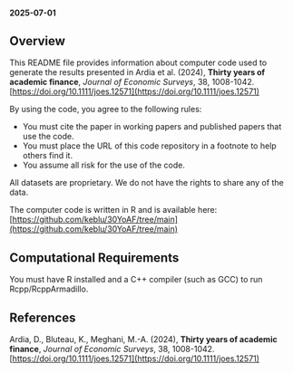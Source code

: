 #### 2025-07-01 

## Overview

This README file provides information about computer code used to generate the results presented in Ardia et al. (2024), **Thirty years of academic finance**, 
*Journal of Economic Surveys*, 38, 1008-1042. [https://doi.org/10.1111/joes.12571](https://doi.org/10.1111/joes.12571)

By using the code, you agree to the following rules:

- You must cite the paper in working papers and published papers that use the code.
- You must place the URL of this code repository in a footnote to help others find it.
- You assume all risk for the use of the code.

All datasets are proprietary. We do not have the rights to share any of the data.

The computer code is written in R and is available here: [https://github.com/keblu/30YoAF/tree/main](https://github.com/keblu/30YoAF/tree/main)
## Computational Requirements

You must have R installed and a C++ compiler (such as GCC) to run Rcpp/RcppArmadillo.

## References

Ardia, D., Bluteau, K., Meghani, M.-A. (2024), **Thirty years of academic finance**, 
*Journal of Economic Surveys*, 38, 1008-1042. [https://doi.org/10.1111/joes.12571](https://doi.org/10.1111/joes.12571)
